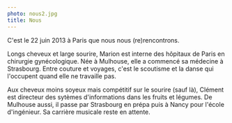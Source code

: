 ```yaml
---
photo: nous2.jpg
title: Nous
---
```

C'est le 22 juin 2013 à Paris que nous nous (re)rencontrons.

Longs cheveux et large sourire, Marion est interne des hôpitaux de Paris en chirurgie gynécologique. Née à Mulhouse, elle a commencé sa médecine à Strasbourg. Entre couture et voyages, c'est le scoutisme et la danse qui l'occupent quand elle ne travaille pas.


Aux cheveux moins soyeux mais compétitif sur le sourire (sauf là), Clément est directeur des sytèmes d'informations dans les fruits et légumes. De Mulhouse aussi, il passe par Strasbourg en prépa puis à Nancy pour l'école d'ingénieur. Sa carrière musicale reste en attente.


